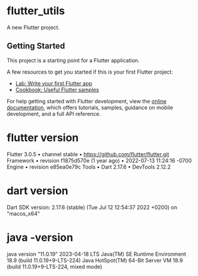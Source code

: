 # flutter_utils

A new Flutter project.

## Getting Started

This project is a starting point for a Flutter application.

A few resources to get you started if this is your first Flutter project:

- [Lab: Write your first Flutter app](https://docs.flutter.dev/get-started/codelab)
- [Cookbook: Useful Flutter samples](https://docs.flutter.dev/cookbook)

For help getting started with Flutter development, view the
[online documentation](https://docs.flutter.dev/), which offers tutorials,
samples, guidance on mobile development, and a full API reference.

# flutter version
Flutter 3.0.5 • channel stable • https://github.com/flutter/flutter.git
Framework • revision f1875d570e (1 year ago) • 2022-07-13 11:24:16 -0700
Engine • revision e85ea0e79c
Tools • Dart 2.17.6 • DevTools 2.12.2
# dart version
Dart SDK version: 2.17.6 (stable) (Tue Jul 12 12:54:37 2022 +0200) on "macos_x64"

# java -version
java version "11.0.19" 2023-04-18 LTS
Java(TM) SE Runtime Environment 18.9 (build 11.0.19+9-LTS-224)
Java HotSpot(TM) 64-Bit Server VM 18.9 (build 11.0.19+9-LTS-224, mixed mode)



